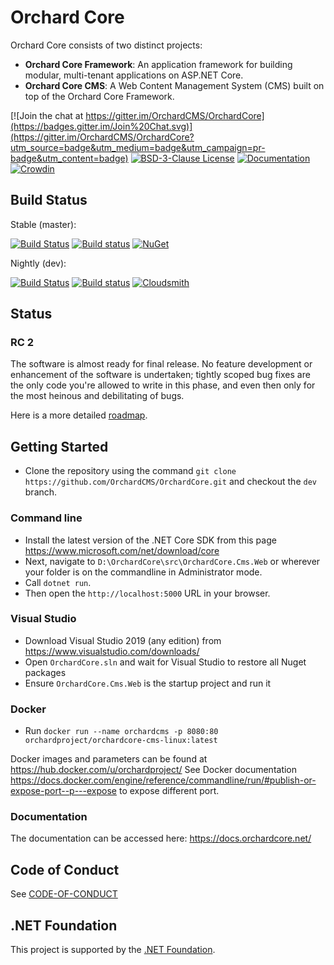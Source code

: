 # Orchard Core 

Orchard Core consists of two distinct projects:

- __Orchard Core Framework__: An application framework for building modular, multi-tenant applications on ASP.NET Core.
- __Orchard Core CMS__: A Web Content Management System (CMS) built on top of the Orchard Core Framework.

[![Join the chat at https://gitter.im/OrchardCMS/OrchardCore](https://badges.gitter.im/Join%20Chat.svg)](https://gitter.im/OrchardCMS/OrchardCore?utm_source=badge&utm_medium=badge&utm_campaign=pr-badge&utm_content=badge)
[![BSD-3-Clause License](https://img.shields.io/badge/license-BSD--3--Clause-blue.svg)](LICENSE.txt)
[![Documentation](https://readthedocs.org/projects/orchardcore/badge/)](https://docs.orchardcore.net/)
[![Crowdin](https://badges.crowdin.net/orchard-core/localized.svg)](https://crowdin.com/project/orchard-core)

## Build Status

Stable (master): 

[![Build Status](https://api.travis-ci.org/OrchardCMS/OrchardCore.svg?branch=master)](https://travis-ci.org/OrchardCMS/OrchardCore/branches)
[![Build status](https://img.shields.io/appveyor/ci/alexbocharov/orchardcore/master.svg?label=appveyor&style=flat-square)](https://ci.appveyor.com/project/alexbocharov/orchardcore/branch/master)
[![NuGet](https://img.shields.io/nuget/v/OrchardCore.Application.Cms.Targets.svg)](https://www.nuget.org/packages/OrchardCore.Application.Cms.Targets)

Nightly (dev): 

[![Build Status](https://api.travis-ci.org/OrchardCMS/OrchardCore.svg?branch=dev)](https://travis-ci.org/OrchardCMS/OrchardCore/branches)
[![Build status](https://img.shields.io/appveyor/ci/alexbocharov/orchardcore/dev.svg?label=appveyor&style=flat-square)](https://ci.appveyor.com/project/alexbocharov/orchardcore/branch/dev)
[![Cloudsmith](https://api-prd.cloudsmith.io/badges/version/orchardcore/preview/nuget/OrchardCore.Application.Cms.Targets/latest/x/?render=true&badge_token=gAAAAABey9hKFD_C-ZIpLvayS3HDsIjIorQluDs53KjIdlxoDz6Ntt1TzvMNJp7a_UWvQbsfN5nS7_0IbxCyqHZsjhmZP6cBkKforo-NqwrH5-E6QCrJ3D8%3D)](https://cloudsmith.io/~orchardcore/repos/preview/packages/detail/nuget/OrchardCore.Application.Cms.Targets/latest/)

## Status

### RC 2

The software is almost ready for final release. No feature development or enhancement of the software is undertaken; tightly scoped bug fixes are the only code you're allowed to write in this phase, and even then only for the most heinous and debilitating of bugs.

Here is a more detailed [roadmap](https://github.com/OrchardCMS/OrchardCore/wiki/Roadmap).

## Getting Started

- Clone the repository using the command `git clone https://github.com/OrchardCMS/OrchardCore.git` and checkout the `dev` branch.

### Command line

- Install the latest version of the .NET Core SDK from this page <https://www.microsoft.com/net/download/core>
- Next, navigate to `D:\OrchardCore\src\OrchardCore.Cms.Web` or wherever your folder is on the commandline in Administrator mode.
- Call `dotnet run`.
- Then open the `http://localhost:5000` URL in your browser.

### Visual Studio

- Download Visual Studio 2019 (any edition) from https://www.visualstudio.com/downloads/
- Open `OrchardCore.sln` and wait for Visual Studio to restore all Nuget packages
- Ensure `OrchardCore.Cms.Web` is the startup project and run it

### Docker

- Run `docker run --name orchardcms -p 8080:80 orchardproject/orchardcore-cms-linux:latest`

Docker images and parameters can be found at <https://hub.docker.com/u/orchardproject/>
See Docker documentation https://docs.docker.com/engine/reference/commandline/run/#publish-or-expose-port--p---expose to expose different port.

### Documentation

The documentation can be accessed here: <https://docs.orchardcore.net/>

## Code of Conduct

See [CODE-OF-CONDUCT](./CODE-OF-CONDUCT.md)

## .NET Foundation

This project is supported by the [.NET Foundation](http://www.dotnetfoundation.org).
